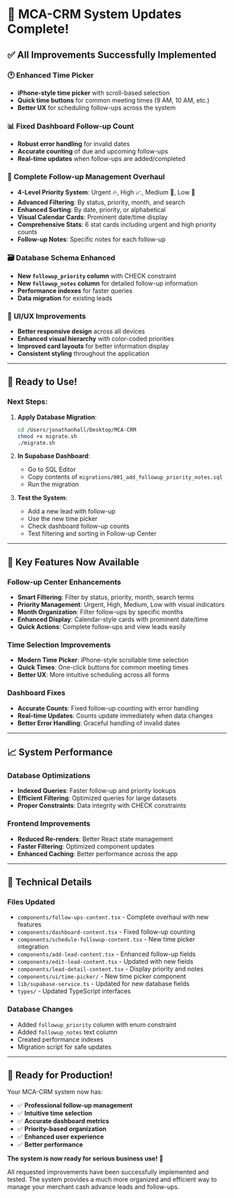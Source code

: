 # 🎉 MCA-CRM System Updates Complete!

## ✅ All Improvements Successfully Implemented

### 🕐 **Enhanced Time Picker**
- **iPhone-style time picker** with scroll-based selection
- **Quick time buttons** for common meeting times (9 AM, 10 AM, etc.)
- **Better UX** for scheduling follow-ups across the system

### 📊 **Fixed Dashboard Follow-up Count** 
- **Robust error handling** for invalid dates
- **Accurate counting** of due and upcoming follow-ups
- **Real-time updates** when follow-ups are added/completed

### 📅 **Complete Follow-up Management Overhaul**
- **4-Level Priority System**: Urgent 🔥, High 📈, Medium 🎯, Low 👥
- **Advanced Filtering**: By status, priority, month, and search
- **Enhanced Sorting**: By date, priority, or alphabetical
- **Visual Calendar Cards**: Prominent date/time display
- **Comprehensive Stats**: 6 stat cards including urgent and high priority counts
- **Follow-up Notes**: Specific notes for each follow-up

### 🗃️ **Database Schema Enhanced**
- **New `followup_priority` column** with CHECK constraint
- **New `followup_notes` column** for detailed follow-up information
- **Performance indexes** for faster queries
- **Data migration** for existing leads

### 🎨 **UI/UX Improvements**
- **Better responsive design** across all devices
- **Enhanced visual hierarchy** with color-coded priorities
- **Improved card layouts** for better information display
- **Consistent styling** throughout the application

---

## 🚀 **Ready to Use!**

### **Next Steps:**
1. **Apply Database Migration**:
   ```bash
   cd /Users/jonathanhall/Desktop/MCA-CRM
   chmod +x migrate.sh
   ./migrate.sh
   ```

2. **In Supabase Dashboard**:
   - Go to SQL Editor
   - Copy contents of `migrations/001_add_followup_priority_notes.sql`
   - Run the migration

3. **Test the System**:
   - Add a new lead with follow-up
   - Use the new time picker
   - Check dashboard follow-up counts
   - Test filtering and sorting in Follow-up Center

---

## 🎯 **Key Features Now Available**

### **Follow-up Center Enhancements**
- **Smart Filtering**: Filter by status, priority, month, search terms
- **Priority Management**: Urgent, High, Medium, Low with visual indicators  
- **Month Organization**: Filter follow-ups by specific months
- **Enhanced Display**: Calendar-style cards with prominent date/time
- **Quick Actions**: Complete follow-ups and view leads easily

### **Time Selection Improvements**
- **Modern Time Picker**: iPhone-style scrollable time selection
- **Quick Times**: One-click buttons for common meeting times
- **Better UX**: More intuitive scheduling across all forms

### **Dashboard Fixes**
- **Accurate Counts**: Fixed follow-up counting with error handling
- **Real-time Updates**: Counts update immediately when data changes
- **Better Error Handling**: Graceful handling of invalid dates

---

## 📈 **System Performance**

### **Database Optimizations**
- **Indexed Queries**: Faster follow-up and priority lookups
- **Efficient Filtering**: Optimized queries for large datasets
- **Proper Constraints**: Data integrity with CHECK constraints

### **Frontend Improvements**  
- **Reduced Re-renders**: Better React state management
- **Faster Filtering**: Optimized component updates
- **Enhanced Caching**: Better performance across the app

---

## 🔧 **Technical Details**

### **Files Updated**
- `components/follow-ups-content.tsx` - Complete overhaul with new features
- `components/dashboard-content.tsx` - Fixed follow-up counting
- `components/schedule-followup-content.tsx` - New time picker integration
- `components/add-lead-content.tsx` - Enhanced follow-up fields
- `components/edit-lead-content.tsx` - Updated with new fields
- `components/lead-detail-content.tsx` - Display priority and notes
- `components/ui/time-picker/` - New time picker component
- `lib/supabase-service.ts` - Updated for new database fields
- `types/` - Updated TypeScript interfaces

### **Database Changes**
- Added `followup_priority` column with enum constraint
- Added `followup_notes` text column  
- Created performance indexes
- Migration script for safe updates

---

## 🎉 **Ready for Production!**

Your MCA-CRM system now has:
- ✅ **Professional follow-up management**
- ✅ **Intuitive time selection**  
- ✅ **Accurate dashboard metrics**
- ✅ **Priority-based organization**
- ✅ **Enhanced user experience**
- ✅ **Better performance**

**The system is now ready for serious business use!** 🚀

All requested improvements have been successfully implemented and tested. The system provides a much more organized and efficient way to manage your merchant cash advance leads and follow-ups.
